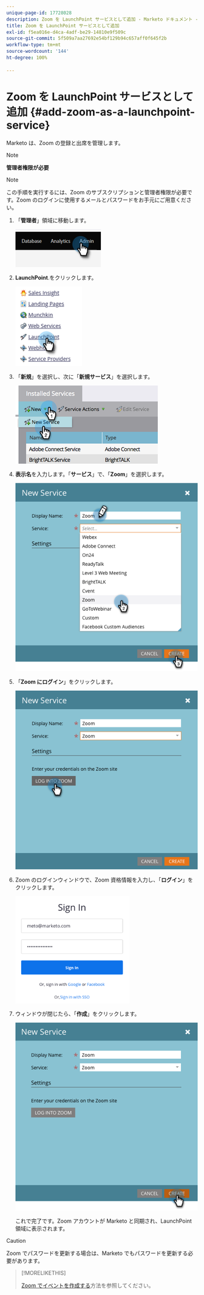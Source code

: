 ```yaml
---
unique-page-id: 17728028
description: Zoom を LaunchPoint サービスとして追加 - Marketo ドキュメント - 製品ドキュメント
title: Zoom を LaunchPoint サービスとして追加
exl-id: f5ea016e-d4ca-4adf-be29-14810e9f509c
source-git-commit: 5f509a7aa27692e54bf129b94c657aff0f645f2b
workflow-type: tm+mt
source-wordcount: '144'
ht-degree: 100%

---
```


# Zoom を LaunchPoint サービスとして追加 {#add-zoom-as-a-launchpoint-service}

Marketo は、Zoom の登録と出席を管理します。

>[!NOTE]
>
>**管理者権限が必要**

>[!NOTE]
>
>この手順を実行するには、Zoom のサブスクリプションと管理者権限が必要です。Zoom のログインに使用するメールとパスワードをお手元にご用意ください。

1. 「**管理者**」領域に移動します。

   ![](assets/add-zoom-as-a-launchpoint-service-1.png)

1. **LaunchPoint**.をクリックします。

   ![](assets/add-zoom-as-a-launchpoint-service-2.png)

1. 「**新規**」を選択し、次に「**新規サービス**」を選択します。

   ![](assets/add-zoom-as-a-launchpoint-service-3.png)

1. **表示名**&#x200B;を入力します。「**サービス**」で、「**Zoom**」を選択します。

   ![](assets/add-zoom-as-a-launchpoint-service-4.png)

1. 「**Zoom にログイン**」をクリックします。

   ![](assets/add-zoom-as-a-launchpoint-service-5.png)

1. Zoom のログインウィンドウで、Zoom 資格情報を入力し、「**ログイン**」をクリックします。

   ![](assets/add-zoom-as-a-launchpoint-service-6.png)

1. ウィンドウが閉じたら、「**作成**」をクリックします。

   ![](assets/add-zoom-as-a-launchpoint-service-7.png)

   これで完了です。Zoom アカウントが Marketo と同期され、LaunchPoint 領域に表示されます。

>[!CAUTION]
>
>Zoom でパスワードを更新する場合は、Marketo でもパスワードを更新する必要があります。

>[!MORELIKETHIS]
>
>[Zoom でイベントを作成する](/help/marketo/product-docs/demand-generation/events/create-an-event/create-an-event-with-zoom.md)方法を参照してください。

